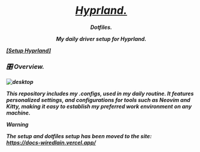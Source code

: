 <div align = "center"> <h1><a href="[[Hyprland Setup.]]"><i>Hyprland.<i></a></h1>

<p align="center">
  <strong>Dotfiles.</strong</p>

My daily driver setup for Hyprland.

</div>

<a href="https://wiredlain.vercel.app/projects/hyprland/notes/hyprland-setup/">[Setup _Hyprland_]</a>

### 🎛️ Overview.

![desktop](https://wiredlain.s-ul.eu/W9dxyrUF)

This repository includes my .configs, used in my daily routine. It features personalized settings, and configurations for tools such as Neovim and Kitty, making it easy to establish my preferred work environment on any machine.

> [!WARNING]
> The setup and dotfiles setup has been moved to the site:
> <br>https://docs-wiredlain.vercel.app/
